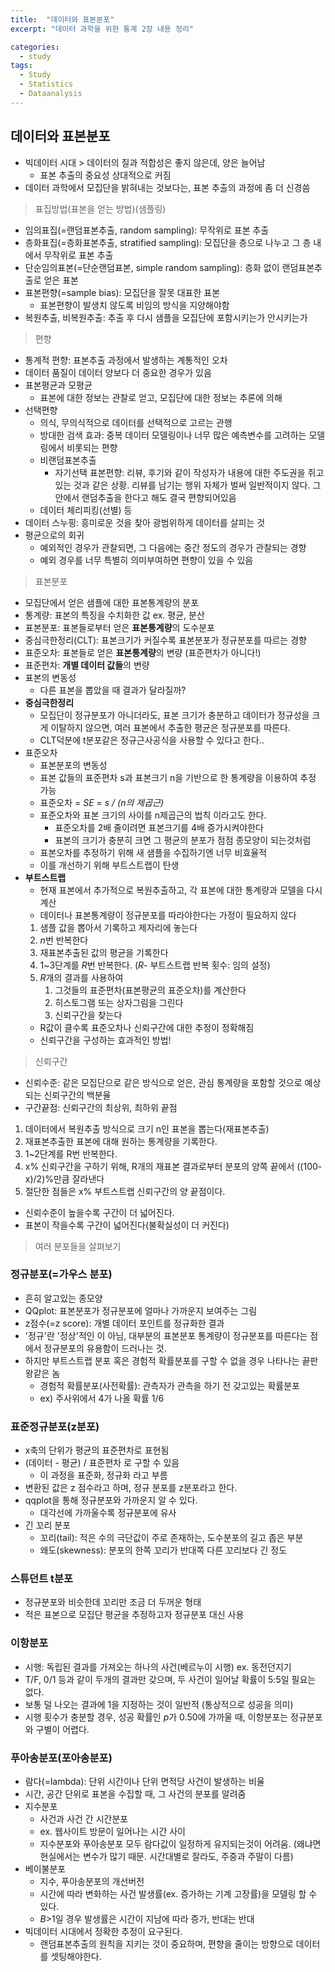 ```yaml
---
title:  "데이터와 표본분포"
excerpt: "데이터 과학을 위한 통계 2장 내용 정리"

categories:
  - study
tags:
  - Study
  - Statistics
  - Dataanalysis
---
```


## 데이터와 표본분포

- 빅데이터 시대 > 데이터의 질과 적합성은 좋지 않은데, 양은 늘어남
    - 표본 추출의 중요성 상대적으로 커짐
- 데이터 과학에서 모집단을 밝혀내는 것보다는, 표본 추출의 과정에 좀 더 신경씀

> 표집방법(표본을 얻는 방법)(샘플링)

- 임의표집(=랜덤표본추출, random sampling): 무작위로 표본 추출
- 층화표집(=층화표본추출, stratified sampling): 모집단을 층으로 나누고 그 층 내에서 무작위로 표본 추출
- 단순임의표본(=단순랜덤표본, simple random sampling): 층화 없이 랜덤표본추출로 얻은 표본
- 표본편향(=sample bias): 모집단을 잘못 대표한 표본
    - 표본편향이 발생치 않도록 비임의 방식을 지양해야함
- 복원추출, 비복원추출: 추출 후 다시 샘플을 모집단에 포함시키는가 안시키는가

> 편향

- 통계적 편향: 표본추출 과정에서 발생하는 계통적인 오차
- 데이터 품질이 데이터 양보다 더 중요한 경우가 있음
- 표본평균과 모평균
    - 표본에 대한 정보는 관찰로 얻고, 모집단에 대한 정보는 추론에 의해
- 선택편향
    - 의식, 무의식적으로 데이터를 선택적으로 고르는 관행
    - 방대한 검색 효과: 중복 데이터 모델링이나 너무 많은 예측변수를 고려하는 모델링에서 비롯되는 편향
    - 비랜덤표본추출
        - 자기선택 표본편향: 리뷰, 후기와 같이 작성자가 내용에 대한 주도권을 쥐고있는 것과 같은 상황. 리뷰를 남기는 행위 자체가 벌써 일반적이지 않다. 그 안에서 랜덤추출을 한다고 해도 결국 편향되어있음
    - 데이터 체리피킹(선별) 등
- 데이터 스누핑: 흥미로운 것을 찾아 광범위하게 데이터를 살피는 것
- 평균으로의 회귀
    - 예외적인 경우가 관찰되면, 그 다음에는 중간 정도의 경우가 관찰되는 경향
    - 예외 경우를 너무 특별히 의미부여하면 편향이 있을 수 있음

> 표본분포

- 모집단에서 얻은 샘플에 대한 표본통계량의 분포
- 통계량: 표본의 특징을 수치화한 값 ex. 평균, 분산
- 표본분포: 표본들로부터 얻은 **표본통계량**의 도수분포
- 중심극한정리(CLT): 표본크기가 커질수록 표본분포가 정규분포를 따르는 경향
- 표준오차: 표본들로 얻은 **표본통계량**의 변량 (표준편차가 아니다!)
- 표준편차: **개별 데이터 값들**의 변량
- 표본의 변동성
    - 다른 표본을 뽑았을 때 결과가 달라질까?
- **중심극한정리**
    - 모집단이 정규분포가 아니더라도, 표본 크기가 충분하고 데이터가 정규성을 크게 이탈하지 않으면, 여러 표본에서 추출한 평균은 정규분포를 따른다.
    - CLT덕분에 t분포같은 정규근사공식을 사용할 수 있다고 한다..
- 표준오차
    - 표본분포의 변동성
    - 표본 값들의 표준편차 s과 표본크기 n을 기반으로 한 통계량을 이용하여 추정 가능
    - 표준오차 = *SE* = *s / (n의 제곱근)*
    - 표준오차와 표본 크기의 사이를 n제곱근의 법칙 이라고도 한다.
        - 표준오차를 2배 줄이려면 표본크기를 4배 증가시켜야한다
        - 표본의 크기가 충분히 크면 그 평균의 분포가 점점 종모양이 되는것처럼
    - 표본오차를 추정하기 위해 새 샘플을 수집하기엔 너무 비효율적
    - 이를 개선하기 위해 부트스트랩이 탄생
- **부트스트랩**
    - 현재 표본에서 추가적으로 복원추출하고, 각 표본에 대한 통계량과 모델을 다시 계산
    - 데이터나 표본통계량이 정규분포를 따라야한다는 가정이 필요하지 않다
    1. 샘플 값을 뽑아서 기록하고 제자리에 놓는다
    2. *n*번 반복한다
    3. 재표본추출된 값의 평균을 기록한다
    4. 1~3단계를 *R*번 반복한다. (*R*- 부트스트랩 반복 횟수: 임의 설정)
    5. *R*개의 결과를 사용하여
        1. 그것들의 표준편차(표본평균의 표준오차)를 계산한다
        2. 히스토그램 또는 상자그림을 그린다
        3. 신뢰구간을 찾는다
    - R값이 클수록 표준오차나 신뢰구간에 대한 추정이 정확해짐
    - 신뢰구간을 구성하는 효과적인 방법!

> 신뢰구간

- 신뢰수준: 같은 모집단으로 같은 방식으로 얻은, 관심 통계량을 포함할 것으로 예상되는 신뢰구간의 백분율
- 구간끝점: 신뢰구간의 최상위, 최하위 끝점
1. 데이터에서 복원추출 방식으로 크기 n인 표본을 뽑는다(재표본추출)
2. 재표본추출한 표본에 대해 원하는 통계량을 기록한다.
3. 1~2단계를 R번 반복한다.
4. x% 신뢰구간을 구하기 위해, R개의 재표본 결과로부터 분포의 양쪽 끝에서
((100-x)/2)%만큼 잘라낸다
5. 절단한 점들은 x% 부트스트랩 신뢰구간의 양 끝점이다.
- 신뢰수준이 높을수록 구간이 더 넓어진다.
- 표본이 작을수록 구간이 넓어진다(불확실성이 더 커진다)

> 여러 분포들을 살펴보기

### 정규분포(=가우스 분포)

- 흔히 알고있는 종모양
- QQplot: 표본분포가 정규분포에 얼마나 가까운지 보여주는 그림
- z점수(=z score): 개별 데이터 포인트를 정규화한 결과
- '정규'란 '정상'적인 이 아님, 대부분의 표본분포 통계량이 정규분포를 따른다는 점에서 정규분포의 유용함이 드러나는 것.
- 하지만 부트스트랩 분포 혹은 경험적 확률분포를 구할 수 없을 경우 나타나는 끝판왕같은 놈
    - 경험적 확률분포(사전확률): 관측자가 관측을 하기 전 갖고있는 확률분포
    - ex) 주사위에서 4가 나올 확률 1/6

### 표준정규분포(z분포)

- x축의 단위가 평균의 표준편차로 표현됨
- (데이터 - 평균) / 표준편차 로 구할 수 있음
    - 이 과정을 표준화, 정규화 라고 부름
- 변환된 값은 z 점수라고 하며, 정규 분포를 z분포라고 한다.
- qqplot을 통해 정규분포와 가까운지 알 수 있다.
    - 대각선에 가까울수록 정규분포에 유사
- 긴 꼬리 분포
    - 꼬리(tail): 적은 수의 극단값이 주로 존재하는, 도수분포의 길고 좁은 부분
    - 왜도(skewness): 분포의 한쪽 꼬리가 반대쪽 다른 꼬리보다 긴 정도

### 스튜던트 t분포

- 정규분포와 비슷한데 꼬리만 조금 더 두꺼운 형태
- 적은 표본으로 모집단 평균을 추정하고자 정규분포 대신 사용

### 이항분포

- 시행: 독립된 결과를 가져오는 하나의 사건(베르누이 시행) ex. 동전던지기
- T/F, 0/1 등과 같이 두개의 결과만 갖으며, 두 사건이 일어날 확률이 5:5일 필요는 없다.
- 보통 덜 나오는 결과에 1을 지정하는 것이 일반적 (통상적으로 성공을 의미)
- 시행 횟수가 충분할 경우, 성공 확률인 *p*가 0.50에 가까울 때, 이항분포는 정규분포와 구별이 어렵다.

### 푸아송분포(포아송분포)

- 람다(=lambda): 단위 시간이나 단위 면적당 사건이 발생하는 비율
- 시간, 공간 단위로 표본을 수집할 때, 그 사건의 분포를 알려줌
- 지수분포
    - 사건과 사건 간 시간분포
    - ex. 웹사이트 방문이 일어나는 시간 사이
    - 지수분포와 푸아송분포 모두 람다값이 일정하게 유지되는것이 어려움.
    (왜냐면 현실에서는 변수가 많기 때문. 시간대별로 잘라도, 주중과 주말이 다름)
- 베이불분포
    - 지수, 푸아송분포의 개선버전
    - 시간에 따라 변화하는 사건 발생률(ex. 증가하는 기계 고장률)을 모델링 할 수 있다.
    - *B*>1일 경우 발생률은 시간이 지남에 따라 증가, 반대는 반대
- 빅데이터 시대에서 정확한 추정이 요구된다.
    - 랜덤표본추출의 원칙을 지키는 것이 중요하며, 편향을 줄이는 방향으로 데이터를 셋팅해야한다.
